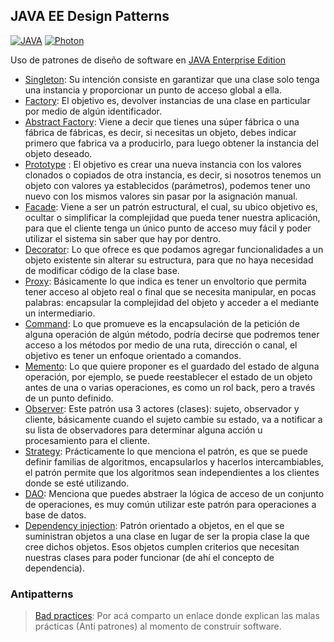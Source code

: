 ## JAVA EE Design Patterns
[![JAVA](https://img.shields.io/badge/JAVA%20EE-8-brightgreen.svg?longCache=true&style=flat-square)](https://www.oracle.com/technetwork/java/javaee/overview/index.html) [![Photon](https://img.shields.io/badge/Eclipse-Photon-brightgreen.svg?longCache=true&style=flat-square)](https://www.eclipse.org/photon/noteworthy/)

Uso de patrones de diseño de software en [JAVA Enterprise Edition](https://en.wikipedia.org/wiki/Java_Platform,_Enterprise_Edition)
- [Singleton](https://en.wikipedia.org/wiki/Singleton_pattern): Su intención consiste en garantizar que una clase solo tenga una instancia y proporcionar un punto de acceso global a ella.
- [Factory](https://en.wikipedia.org/wiki/Factory_method_pattern): El objetivo es, devolver instancias de una clase en particular por medio de algún identificador.
- [Abstract Factory](https://en.wikipedia.org/wiki/Abstract_factory_pattern): Viene a decir que tienes una súper fábrica o una fábrica de fábricas, es decir, si necesitas un objeto, debes indicar primero que fabrica va a producirlo, para luego obtener la instancia del objeto deseado.
- [Prototype](https://en.wikipedia.org/wiki/Prototype_pattern) : El objetivo es crear una nueva instancia con los valores clonados o copiados de otra instancia, es decir, si nosotros tenemos un objeto con valores ya establecidos (parámetros), podemos tener uno nuevo con los mismos valores sin pasar por la asignación manual.
- [Facade](https://en.wikipedia.org/wiki/Facade_pattern): Viene a ser un patrón estructural, el cual, su ubico objetivo es, ocultar o simplificar la complejidad que pueda tener nuestra aplicación, para que el cliente tenga un único punto de acceso muy fácil y poder utilizar el sistema sin saber que hay por dentro.
- [Decorator](https://en.wikipedia.org/wiki/Decorator_pattern): Lo que ofrece es que podamos agregar funcionalidades a un objeto existente sin alterar su estructura, para que no haya necesidad de modificar código de la clase base.
- [Proxy](https://en.wikipedia.org/wiki/Proxy_pattern): Básicamente lo que indica es tener un envoltorio que permita tener acceso al objeto real o final que se necesita manipular, en pocas palabras: encapsular la complejidad del objeto y acceder a el mediante un intermediario.
- [Command](https://en.wikipedia.org/wiki/Command_pattern): Lo que promueve es la encapsulación de la petición de alguna operación de algún método, podría decirse que podremos tener acceso a los métodos por medio de una ruta, dirección o canal, el objetivo es tener un enfoque orientado a comandos.
- [Memento](https://en.wikipedia.org/wiki/Memento_pattern): Lo que quiere proponer es el guardado del estado de alguna operación, por ejemplo, se puede reestablecer el estado de un objeto antes de una o varias operaciones, es como un rol back, pero a través de un punto definido.
- [Observer](https://en.wikipedia.org/wiki/Observer_pattern): Este patrón usa 3 actores (clases): sujeto, observador y cliente, básicamente cuando el sujeto cambie su estado, va a notificar a su lista de observadores para determinar alguna acción u procesamiento para el cliente.
- [Strategy](https://en.wikipedia.org/wiki/Strategy_pattern): Prácticamente lo que menciona el patrón, es que se puede definir familias de algoritmos, encapsularlos y hacerlos intercambiables, el patrón permite que los algoritmos sean independientes a los clientes donde se esté utilizando.
- [DAO](https://en.wikipedia.org/wiki/Data_access_object): Menciona que puedes abstraer la lógica de acceso de un conjunto de operaciones, es muy común utilizar este patrón para operaciones a base de datos.
- [Dependency injection](https://en.wikipedia.org/wiki/Dependency_injection): Patrón orientado a objetos, en el que se suministran objetos a una clase en lugar de ser la propia clase la que cree dichos objetos. Esos objetos cumplen criterios que necesitan nuestras clases para poder funcionar (de ahí el concepto de dependencia).

### Antipatterns
> [Bad practices](https://sg.com.mx/revista/11/anti-patrones-la-mejor-forma-hacer-un-pesimo-sistema-software): Por acá comparto un enlace donde explican las malas prácticas (Anti patrones) al momento de construir software.
